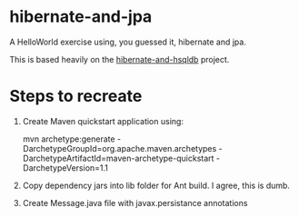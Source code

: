 hibernate-and-jpa
=================

A HelloWorld exercise using, you guessed it, hibernate and jpa.  

This is based heavily on the [hibernate-and-hsqldb](https://github.com/jankenstein/hibernate-and-hsqldb) project.

Steps to recreate
=================

1.  Create Maven quickstart application using:

     mvn archetype:generate -DarchetypeGroupId=org.apache.maven.archetypes -DarchetypeArtifactId=maven-archetype-quickstart -DarchetypeVersion=1.1
     
2.  Copy dependency jars into lib folder for Ant build.  I agree, this is dumb.

3.  Create Message.java file with javax.persistance annotations     